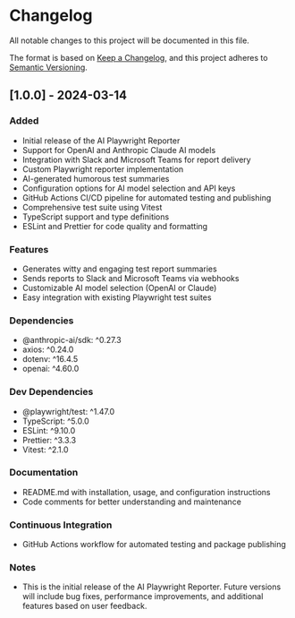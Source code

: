 # Changelog

All notable changes to this project will be documented in this file.

The format is based on [Keep a Changelog](https://keepachangelog.com/en/1.0.0/),
and this project adheres to [Semantic Versioning](https://semver.org/spec/v2.0.0.html).

## [1.0.0] - 2024-03-14

### Added
- Initial release of the AI Playwright Reporter
- Support for OpenAI and Anthropic Claude AI models
- Integration with Slack and Microsoft Teams for report delivery
- Custom Playwright reporter implementation
- AI-generated humorous test summaries
- Configuration options for AI model selection and API keys
- GitHub Actions CI/CD pipeline for automated testing and publishing
- Comprehensive test suite using Vitest
- TypeScript support and type definitions
- ESLint and Prettier for code quality and formatting

### Features
- Generates witty and engaging test report summaries
- Sends reports to Slack and Microsoft Teams via webhooks
- Customizable AI model selection (OpenAI or Claude)
- Easy integration with existing Playwright test suites

### Dependencies
- @anthropic-ai/sdk: ^0.27.3
- axios: ^0.24.0
- dotenv: ^16.4.5
- openai: ^4.60.0

### Dev Dependencies
- @playwright/test: ^1.47.0
- TypeScript: ^5.0.0
- ESLint: ^9.10.0
- Prettier: ^3.3.3
- Vitest: ^2.1.0

### Documentation
- README.md with installation, usage, and configuration instructions
- Code comments for better understanding and maintenance

### Continuous Integration
- GitHub Actions workflow for automated testing and package publishing

### Notes
- This is the initial release of the AI Playwright Reporter. Future versions will include bug fixes, performance improvements, and additional features based on user feedback.
